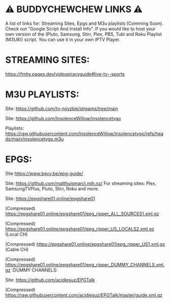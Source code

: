 # ⚠️ BUDDYCHEWCHEW LINKS ⚠️

A list of links for: Streaming Sites, Epgs and M3u playlists (Comming Soon). Check out "Google Script And Install Info". If you would like to host your own version of the (Pluto, Samsung, Stirr, Plex, PBS, Tubi and Roku Playlist (M3U8)) script. You can use it in your own IPTV Player.

# STREAMING SITES:
https://fmhy.pages.dev/videopiracyguide#live-tv--sports

# M3U PLAYLISTS:

Site: https://github.com/tv-noyzkie/streams/tree/main

Site: https://github.com/InsolenceWillow/insolencetvgo

Playlists: https://raw.githubusercontent.com/InsolenceWillow/insolencetvgo/refs/heads/main/insolencetvgo.m3u

# EPGS:
Site https://www.bevy.be/epg-guide/

Site: https://github.com/matthuisman/i.mjh.nz/ For streaming sites: Plex, SamsungTVPlus, Pluto, Stirr, Roku and more.

Site: https://epgshare01.online/epgshare01

(Compressed) https://epgshare01.online/epgshare01/epg_ripper_ALL_SOURCES1.xml.gz

(Compressed) https://epgshare01.online/epgshare01/epg_ripper_US_LOCALS2.xml.gz (Local CH)

(Compressed) https://epgshare01.online/epgshare01/epg_ripper_US1.xml.gz (Cable CH)

(Compressed) https://epgshare01.online/epgshare01/epg_ripper_DUMMY_CHANNELS.xml.gz :DUMMY CHANNELS:

Site: https://github.com/acidjesuz/EPGTalk

(Compressed) https://raw.githubusercontent.com/acidjesuz/EPGTalk/master/guide.xml.gz
